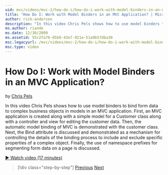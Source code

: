 ```yaml
---
uid: mvc/videos/mvc-2/how-do-i/how-do-i-work-with-model-binders-in-an-mvc-application
title: "How Do I: Work with Model Binders in an MVC Application? | Microsoft Docs"
author: rick-anderson
description: "In this video Chris Pels shows how to use model binders to bind form data to complex business objects in models in an MVC application. First, an MVC applicat..."
ms.author: riande
ms.date: 12/30/2009
ms.assetid: 55c2fa76-d5b9-43e7-921e-51a9b57dba30
msc.legacyurl: /mvc/videos/mvc-2/how-do-i/how-do-i-work-with-model-binders-in-an-mvc-application
msc.type: video
---
```

# How Do I: Work with Model Binders in an MVC Application?

by [Chris Pels](https://twitter.com/chrispels)

In this video Chris Pels shows how to use model binders to bind form data to complex business objects in models in an MVC application. First, an MVC application is created along with a simple model for a Customer class along with a controller and view for editing the customer data. Then, the automatic model binding of MVC is demonstrated with the customer class. Next, the Bind attribute is discussed and demonstrated as a mechanism for controlling the details of the binding process to include and exclude specific properties of a complex object. Finally, the use of namespace prefixes for segmenting form data on a page is discussed.

[&#9654; Watch video (17 minutes)](https://channel9.msdn.com/Blogs/ASP-NET-Site-Videos/how-do-i-work-with-model-binders-in-an-mvc-application)

> [!div class="step-by-step"]
> [Previous](how-do-i-create-a-custom-html-helper-for-an-mvc-application.md)
> [Next](how-do-i-use-httpverbs-attributes-in-an-mvc-application.md)
